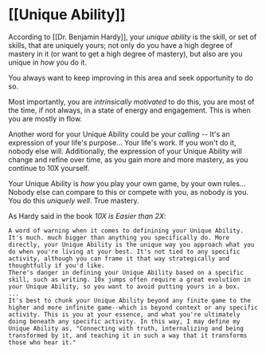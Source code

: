 # [[Unique Ability]]

According to [[Dr. Benjamin Hardy]], your *unique ability* is the skill, or set of skills, that are uniquely yours; not only do you have a high degree of mastery in it (or want to get a high degree of mastery), but also are you unique in *how* you do it.

You always want to keep improving in this area and seek opportunity to do so.

Most importantly, you are *intrinsically motivated* to do this, you are most of the time, if not always, in a state of energy and engagement. This is when you are mostly in flow.

Another word for your Unique Ability could be your *calling* -- It's an expression of your life's purpose... Your life's work. If you won't do it, nobody else will. Additionally, the expression of your Unique Ability will change and refine over time, as you gain more and more mastery, as you continue to 10X yourself.

Your Unique Ability is *how* you play your own game, by your own rules... Nobody else can compare to this or compete with you, as nobody is you. You do this *uniquely well*. True mastery.

As Hardy said in the book *10X is Easier than 2X*:
```ad-quote
A word of warning when it comes to definining your Unique Ability. It's much. much bigger than anything you specifically do. More directly, your Unique Ability is the unique way you approach what you do when you're living at your best. It's not tied to any specific activity, although you can frame it that way strategically and thoughtfully if you'd like.
There's danger in defining your Unique Ability based on a specific skill, such as writing. 10x jumps often require a great evolution in your Unique Ability, so you want to avoid putting yours in a box.
...
It's best to chunk your Unique Ability beyond any finite game to the higher and more infinite game--which is beyond context or any specific activity. This is you at your essence, and what you're ultimately doing beneath any specific activity. In this way, I may define my Unique Ability as, "Connecting with truth, internalizing and being transformed by it, and teaching it in such a way that it transforms those who hear it."
```
